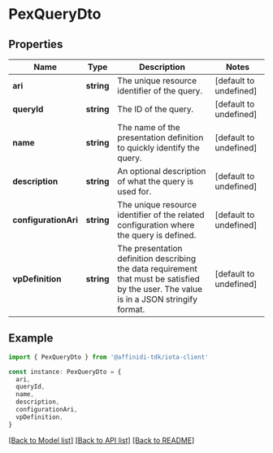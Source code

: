 # PexQueryDto

## Properties

| Name                 | Type       | Description                                                                                                                              | Notes                  |
| -------------------- | ---------- | ---------------------------------------------------------------------------------------------------------------------------------------- | ---------------------- |
| **ari**              | **string** | The unique resource identifier of the query.                                                                                             | [default to undefined] |
| **queryId**          | **string** | The ID of the query.                                                                                                                     | [default to undefined] |
| **name**             | **string** | The name of the presentation definition to quickly identify the query.                                                                   | [default to undefined] |
| **description**      | **string** | An optional description of what the query is used for.                                                                                   | [default to undefined] |
| **configurationAri** | **string** | The unique resource identifier of the related configuration where the query is defined.                                                  | [default to undefined] |
| **vpDefinition**     | **string** | The presentation definition describing the data requirement that must be satisfied by the user. The value is in a JSON stringify format. | [default to undefined] |

## Example

```typescript
import { PexQueryDto } from '@affinidi-tdk/iota-client'

const instance: PexQueryDto = {
  ari,
  queryId,
  name,
  description,
  configurationAri,
  vpDefinition,
}
```

[[Back to Model list]](../README.md#documentation-for-models) [[Back to API list]](../README.md#documentation-for-api-endpoints) [[Back to README]](../README.md)
